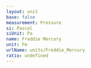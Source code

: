 ```yaml
---
layout: unit
base: false
measurement: Pressure
si: Pascal
siUnit: Pa
name: Freddie Mercury
unit: Fm
urlName: units/Freddie_Mercury
ratio: undefined
---
```

